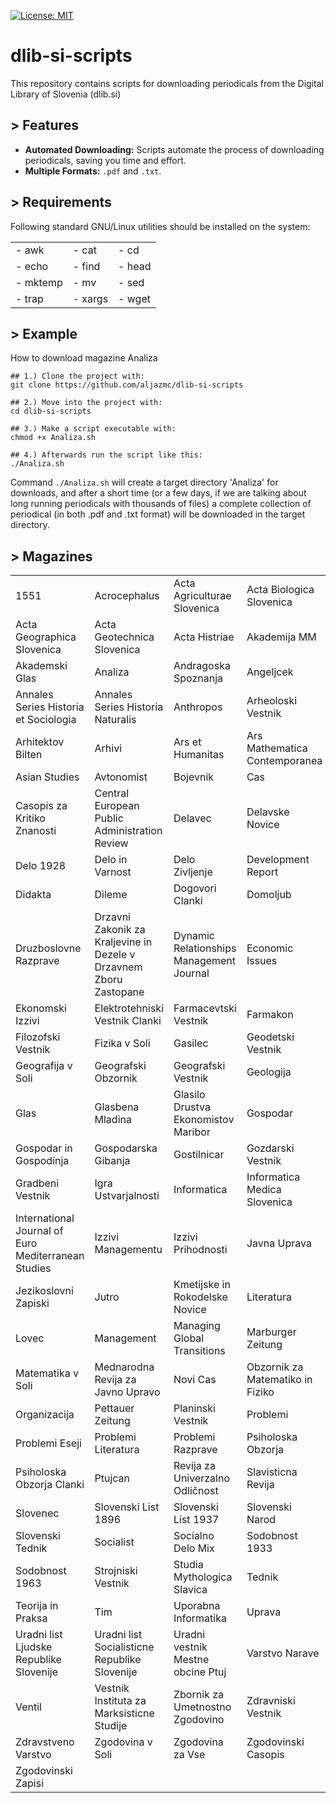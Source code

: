 [![License: MIT](https://img.shields.io/badge/License-MIT-green.svg)](LICENSE)

# dlib-si-scripts

This repository contains scripts for downloading periodicals from the Digital Library of Slovenia (dlib.si)

## > Features

* **Automated Downloading:** Scripts automate the process of downloading periodicals, saving you time and effort.
* **Multiple Formats:** `.pdf` and `.txt`.

## > Requirements

Following standard GNU/Linux utilities should be installed on the system:

<table border="0">
    <tr>
        <td> - awk </td>
        <td> - cat </td>
        <td> - cd </td>
    </tr>
    <tr>
        <td> - echo </td>
        <td> - find </td>
        <td> - head </td>
    </tr>
    <tr>
        <td> - mktemp </td>
        <td> - mv </td>
        <td> - sed </td>
    </tr>
    <tr>
        <td> - trap </td>
        <td> - xargs </td>
        <td> - wget </td>
    </tr>
</table>

## > Example

How to download magazine Analiza

```
## 1.) Clone the project with:
git clone https://github.com/aljazmc/dlib-si-scripts

## 2.) Move into the project with:
cd dlib-si-scripts

## 3.) Make a script executable with:
chmod +x Analiza.sh

## 4.) Afterwards run the script like this:
./Analiza.sh
```

Command `./Analiza.sh` will create a target directory 'Analiza' for downloads, and after a short time (or a few days, if we are talking about long running periodicals with thousands of files) a complete collection of periodical (in both .pdf and .txt format) will be downloaded in the target directory.

## > Magazines

<table border="0">
    <tr>
        <td>1551</td>
        <td>Acrocephalus</td>
        <td>Acta Agriculturae Slovenica</td>
        <td>Acta Biologica Slovenica</td>
    </tr>
    <tr>
        <td>Acta Geographica Slovenica</td>
        <td>Acta Geotechnica Slovenica</td>
        <td>Acta Histriae</td>
        <td>Akademija MM</td>
    </tr>
    <tr>
        <td>Akademski Glas</td>
        <td>Analiza</td>
        <td>Andragoska Spoznanja</td>
        <td>Angeljcek</td>
    </tr>
    <tr>
        <td>Annales Series Historia et Sociologia</td>
        <td>Annales Series Historia Naturalis</td>
        <td>Anthropos</td>
        <td>Arheoloski Vestnik</td>
    </tr>
    <tr>
        <td>Arhitektov Bilten</td>
        <td>Arhivi</td>
        <td>Ars et Humanitas</td>
        <td>Ars Mathematica Contemporanea</td>
    </tr>
    <tr>
        <td>Asian Studies</td>
        <td>Avtonomist</td>
        <td>Bojevnik</td>
        <td>Cas</td>
    </tr>
    <tr>
        <td>Casopis za Kritiko Znanosti</td>
        <td>Central European Public Administration Review</td>
        <td>Delavec</td>
        <td>Delavske Novice</td>
    </tr>
    <tr>
        <td>Delo 1928</td>
        <td>Delo in Varnost</td>
        <td>Delo Zivljenje</td>
        <td>Development Report</td>
    </tr>
    <tr>
        <td>Didakta</td>
        <td>Dileme</td>
        <td>Dogovori Clanki</td>
        <td>Domoljub</td>
    </tr>
    <tr>
        <td>Druzboslovne Razprave</td>
        <td>Drzavni Zakonik za Kraljevine in Dezele v Drzavnem Zboru Zastopane</td>
        <td>Dynamic Relationships Management Journal</td>
        <td>Economic Issues</td>
    </tr>
    <tr>
        <td>Ekonomski Izzivi</td>
        <td>Elektrotehniski Vestnik Clanki</td>
        <td>Farmacevtski Vestnik</td>
        <td>Farmakon</td>
    </tr>
    <tr>
        <td>Filozofski Vestnik</td>
        <td>Fizika v Soli</td>
        <td>Gasilec</td>
        <td>Geodetski Vestnik</td>
    </tr>
    <tr>
        <td>Geografija v Soli</td>
        <td>Geografski Obzornik</td>
        <td>Geografski Vestnik</td>
        <td>Geologija</td>
    </tr>
    <tr>
        <td>Glas</td>
        <td>Glasbena Mladina</td>
        <td>Glasilo Drustva Ekonomistov Maribor</td>
        <td>Gospodar</td>
    </tr>
    <tr>
        <td>Gospodar in Gospodinja</td>
        <td>Gospodarska Gibanja</td>
        <td>Gostilnicar</td>
        <td>Gozdarski Vestnik</td>
    </tr>
    <tr>
        <td>Gradbeni Vestnik</td>
        <td>Igra Ustvarjalnosti</td>
        <td>Informatica</td>
        <td>Informatica Medica Slovenica</td>
    </tr>
    <tr>
        <td>International Journal of Euro Mediterranean Studies</td>
        <td>Izzivi Managementu</td>
        <td>Izzivi Prihodnosti</td>
        <td>Javna Uprava</td>
    </tr>
    <tr>
        <td>Jezikoslovni Zapiski</td>
        <td>Jutro</td>
        <td>Kmetijske in Rokodelske Novice</td>
        <td>Literatura</td>
    </tr>
    <tr>
        <td>Lovec</td>
        <td>Management</td>
        <td>Managing Global Transitions</td>
        <td>Marburger Zeitung</td>
    </tr>
    <tr>
        <td>Matematika v Soli</td>
        <td>Mednarodna Revija za Javno Upravo</td>
        <td>Novi Cas</td>
        <td>Obzornik za Matematiko in Fiziko</td>
    </tr>
    <tr>
        <td>Organizacija</td>
        <td>Pettauer Zeitung</td>
        <td>Planinski Vestnik</td>
        <td>Problemi</td>
    </tr>
    <tr>
        <td>Problemi Eseji</td>
        <td>Problemi Literatura</td>
        <td>Problemi Razprave</td>
        <td>Psiholoska Obzorja</td>
    </tr>
    <tr>
        <td>Psiholoska Obzorja Clanki</td>
        <td>Ptujcan</td>
        <td>Revija za Univerzalno Odličnost</td>
        <td>Slavisticna Revija</td>
    </tr>
    <tr>
        <td>Slovenec</td>
        <td>Slovenski List 1896</td>
        <td>Slovenski List 1937</td>
        <td>Slovenski Narod</td>
    </tr>
    <tr>
        <td>Slovenski Tednik</td>
        <td>Socialist</td>
        <td>Socialno Delo Mix</td>
        <td>Sodobnost 1933</td>
    </tr>
    <tr>
        <td>Sodobnost 1963</td>
        <td>Strojniski Vestnik</td>
        <td>Studia Mythologica Slavica</td>
        <td>Tednik</td>
    </tr>
    <tr>
        <td>Teorija in Praksa</td>
        <td>Tim</td>
        <td>Uporabna Informatika</td>
        <td>Uprava</td>
    </tr>
    <tr>
        <td>Uradni list Ljudske Republike Slovenije</td>
        <td>Uradni list Socialisticne Republike Slovenije</td>
        <td>Uradni vestnik Mestne obcine Ptuj</td>
        <td>Varstvo Narave</td>
    </tr>
    <tr>
        <td>Ventil</td>
        <td>Vestnik Instituta za Marksisticne Studije</td>
        <td>Zbornik za Umetnostno Zgodovino</td>
        <td>Zdravniski Vestnik</td>
    </tr>
    <tr>
        <td>Zdravstveno Varstvo</td>
        <td>Zgodovina v Soli</td>
        <td>Zgodovina za Vse</td>
        <td>Zgodovinski Casopis</td>
    </tr>
    <tr>
        <td>Zgodovinski Zapisi</td>
    </tr>
</table>
